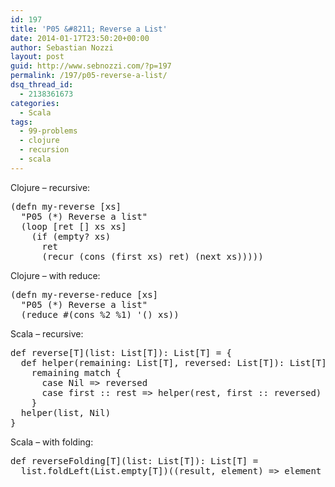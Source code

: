 ```yaml
---
id: 197
title: 'P05 &#8211; Reverse a List'
date: 2014-01-17T23:50:20+00:00
author: Sebastian Nozzi
layout: post
guid: http://www.sebnozzi.com/?p=197
permalink: /197/p05-reverse-a-list/
dsq_thread_id:
  - 2138361673
categories:
  - Scala
tags:
  - 99-problems
  - clojure
  - recursion
  - scala
---
```

Clojure &#8211; recursive:

<pre class="brush: clojure; notranslate">(defn my-reverse [xs]
  "P05 (*) Reverse a list"
  (loop [ret [] xs xs]
    (if (empty? xs)
      ret
      (recur (cons (first xs) ret) (next xs)))))
</pre>

Clojure &#8211; with reduce:

<pre class="brush: clojure; notranslate">(defn my-reverse-reduce [xs]
  "P05 (*) Reverse a list"
  (reduce #(cons %2 %1) '() xs))
</pre>

Scala &#8211; recursive:

<pre class="brush: scala    ; notranslate">def reverse[T](list: List[T]): List[T] = {
  def helper(remaining: List[T], reversed: List[T]): List[T] =
    remaining match {
      case Nil =&gt; reversed
      case first :: rest =&gt; helper(rest, first :: reversed)
    }
  helper(list, Nil)
}
</pre>

Scala &#8211; with folding:

<pre class="brush: scala    ; notranslate">def reverseFolding[T](list: List[T]): List[T] =
  list.foldLeft(List.empty[T])((result, element) =&gt; element :: result)
</pre>